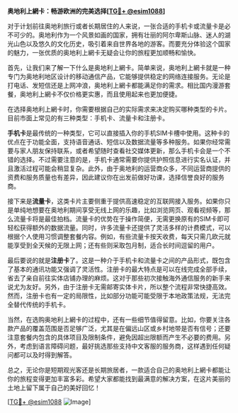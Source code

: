 **奥地利上網卡：畅游欧洲的完美选择[[TG💪+ @esim1088](https://t.me/s/esim1088)]**

对于计划前往奥地利旅行或者长期居住的人来说，一张合适的手机卡或流量卡是必不可少的。奥地利作为一个风景如画的国家，拥有壮丽的阿尔卑斯山脉、迷人的湖光山色以及悠久的文化历史，吸引着来自世界各地的游客。而要充分体验这个国家的魅力，一张优质的奥地利上網卡无疑会让你的旅程更加顺畅和愉快。

首先，让我们来了解一下什么是奥地利上網卡。简单来说，奥地利上網卡就是一种专门为奥地利地区设计的移动通信产品，它能够提供稳定的网络连接服务。无论是打电话、发短信还是上网冲浪，奥地利上網卡都能满足你的需求。相比国内漫游套餐，奥地利上網卡不仅价格更实惠，而且使用起来也更加便捷。

在选择奥地利上網卡时，你需要根据自己的实际需求来决定购买哪种类型的卡片。目前市面上常见的有三种类型：手机卡、流量卡和注册卡。

**手机卡**是最传统的一种类型，它可以直接插入你的手机SIM卡槽中使用。这种卡的优点在于功能全面，支持语音通话、短信以及数据流量等多种服务。如果你经常需要与家人朋友保持联系，或者希望随时查看社交媒体更新，那么手机卡会是一个不错的选择。不过需要注意的是，手机卡通常需要你提供护照信息进行实名认证，并且激活过程可能会稍显复杂。此外，由于奥地利的运营商众多，不同运营商提供的资费和服务质量也有差异，因此建议你在出发前做好功课，选择信誉良好的服务商。

接下来是**流量卡**，这类卡片主要侧重于提供高速稳定的互联网接入服务。如果你只是单纯地想要在奥地利期间享受无线上网的乐趣，比如浏览网页、观看视频等，那么流量卡将是最佳拍档。流量卡的优势在于操作简便，无需更换原有的SIM卡即可轻松获得额外的数据流量。同时，许多流量卡还提供了灵活多样的计费模式，可以根据个人使用习惯调整套餐内容。例如，有些流量卡按天收费，每天只需几欧元就能享受到全天候的无限上网；还有些则采取包月制，适合长时间逗留的用户。

最后要说的就是**注册卡**了。这是一种介于手机卡和流量卡之间的产品形式，既包含了基本的通讯功能又强调了灵活性。注册卡的最大特点是可以在线完成全部手续，省去了亲自前往实体店铺办理的麻烦。这对于那些初次接触海外通信服务的新手来说尤为友好。另外，由于注册卡无需邮寄实体卡片，所以整个流程非常快捷高效。然而，注册卡也有一定的局限性，比如部分功能可能受限于本地政策法规，无法完全替代传统的手机卡。

当然，在选购奥地利上網卡的过程中，还有一些细节值得留意。比如，你要关注各款产品的覆盖范围是否足够广泛，尤其是在偏远山区或乡村地带是否有信号；还要注意套餐内包含的具体项目及限制条件，避免因超出限额而产生不必要的费用。另外，考虑到语言障碍问题，最好挑选那些支持中文客服的服务商，这样遇到任何疑问都可以及时得到解答。

总之，无论你是短期观光客还是长期旅居者，一款适合自己的奥地利上網卡都能让你的旅程变得更加丰富多彩。希望大家都能找到最满意的解决方案，在这片美丽的土地上留下属于自己的美好回忆！

[[TG💪+ @esim1088](https://t.me/s/esim1088) ![Image](https://i.postimg.cc/4NQfJmqS/Snipaste-2025-05-13-00-14-12.png)]